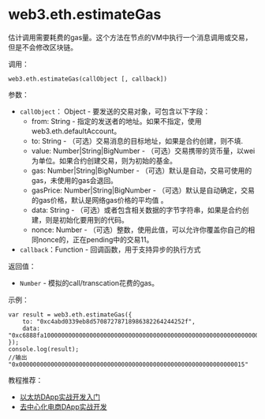 # web3.eth.estimateGas

估计调用需要耗费的gas量。这个方法在节点的VM中执行一个消息调用或交易，但是不会修改区块链。

调用：

```
web3.eth.estimateGas(callObject [, callback])
```

参数：

- `callObject`：	Object - 要发送的交易对象，可包含以下字段：
  - from: String - 指定的发送者的地址。如果不指定，使用web3.eth.defaultAccount。
  -	to: String - （可选）交易消息的目标地址，如果是合约创建，则不填.
  - value: Number|String|BigNumber - （可选）交易携带的货币量，以wei为单位。如果合约创建交易，则为初始的基金。
  - gas: Number|String|BigNumber - （可选）默认是自动，交易可使用的gas，未使用的gas会退回。
  - gasPrice: Number|String|BigNumber - （可选）默认是自动确定，交易的gas价格，默认是网络gas价格的平均值 。
  - data: String - （可选）或者包含相关数据的字节字符串，如果是合约创建，则是初始化要用到的代码。
  - nonce: Number - （可选）整数，使用此值，可以允许你覆盖你自己的相同nonce的，正在pending中的交易11。
- `callback`：Function - 回调函数，用于支持异步的执行方式


返回值：

- `Number` - 模拟的call/transcation花费的gas。

示例：
```
var result = web3.eth.estimateGas({
    to: "0xc4abd0339eb8d57087278718986382264244252f", 
    data: "0xc6888fa10000000000000000000000000000000000000000000000000000000000000003"
});
console.log(result); 
//输出 "0x0000000000000000000000000000000000000000000000000000000000000015"
```

教程推荐：

- [以太坊DApp实战开发入门](http://xc.hubwiz.com/course/5a952991adb3847553d205d1?affid=github7878)
- [去中心化电商DApp实战开发](http://xc.hubwiz.com/course/5abbb7acc02e6b6a59171dd6?affid=github7878)
